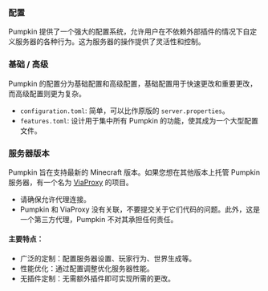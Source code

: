 ### 配置

Pumpkin 提供了一个强大的配置系统，允许用户在不依赖外部插件的情况下自定义服务器的各种行为。这为服务器的操作提供了灵活性和控制。

### 基础 / 高级

Pumpkin 的配置分为基础配置和高级配置，基础配置用于快速更改和重要更改，而高级配置则更为复杂。

- `configuration.toml`: 简单，可以比作原版的 `server.properties`。
- `features.toml`: 设计用于集中所有 Pumpkin 的功能，使其成为一个大型配置文件。

### 服务器版本

Pumpkin 旨在支持最新的 Minecraft 版本。如果您想在其他版本上托管 Pumpkin 服务器，有一个名为 [ViaProxy](https://github.com/ViaVersion/ViaProxy) 的项目。

- 请确保允许代理连接。
- Pumpkin 和 ViaProxy 没有关联，不要提交关于它们代码的问题。此外，这是一个第三方代理，Pumpkin 不对其承担任何责任。

#### 主要特点：

- 广泛的定制：配置服务器设置、玩家行为、世界生成等。
- 性能优化：通过配置调整优化服务器性能。
- 无插件定制：无需额外插件即可实现所需的更改。

